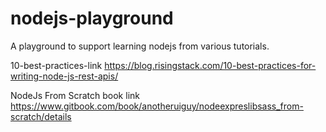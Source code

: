 # nodejs-playground
A playground to support learning nodejs from various tutorials.

10-best-practices-link
https://blog.risingstack.com/10-best-practices-for-writing-node-js-rest-apis/

NodeJs From Scratch book link
<https://www.gitbook.com/book/anotheruiguy/nodeexpreslibsass_from-scratch/details>

